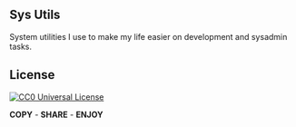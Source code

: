 ## Sys Utils

System utilities I use to make my life easier on development and sysadmin
tasks.

## License

[![CC0 Universal
License](http://i.creativecommons.org/p/zero/1.0/80x15.png)](http://creativecommons.org/publicdomain/zero/1.0/)

**COPY** - **SHARE** - **ENJOY**
